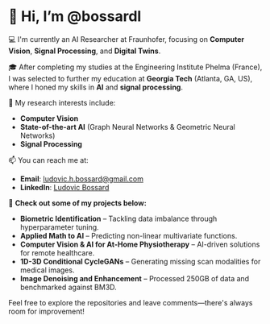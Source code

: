 # 👋 Hi, I’m @bossardl

💻 I'm currently an AI Researcher at Fraunhofer, focusing on **Computer Vision**, **Signal Processing**, and **Digital Twins**.

🎓 After completing my studies at the Engineering Institute Phelma (France), I was selected to further my education at **Georgia Tech** (Atlanta, GA, US), where I honed my skills in **AI** and **signal processing**.

👀 My research interests include:
- **Computer Vision**
- **State-of-the-art AI** (Graph Neural Networks & Geometric Neural Networks)
- **Signal Processing**

📫 You can reach me at: 
- **Email**: ludovic.h.bossard@gmail.com
- **LinkedIn**: [Ludovic Bossard](https://www.linkedin.com/in/ludovic-bossard-biomed/?locale=en_US)

🔧 **Check out some of my projects below:**

- **Biometric Identification** – Tackling data imbalance through hyperparameter tuning.
- **Applied Math to AI** – Predicting non-linear multivariate functions.
- **Computer Vision & AI for At-Home Physiotherapy** – AI-driven solutions for remote healthcare.
- **1D-3D Conditional CycleGANs** – Generating missing scan modalities for medical images.
- **Image Denoising and Enhancement** – Processed 250GB of data and benchmarked against BM3D.

Feel free to explore the repositories and leave comments—there's always room for improvement!
